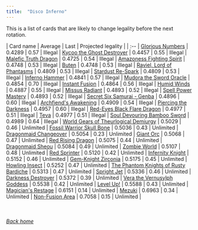 ```yaml
---
title:  "Disco Inferno"
---
```


This is a list of cards that are likely to change legality before the next rotation.

| Card name | Average | Last | Projected legality |
| :-- |
[Glorious Numbers](https://db.ygoprodeck.com/card/?search=Glorious%20Numbers) | 0.4289 | 0.57 | Illegal |
[Kycoo the Ghost Destroyer](https://db.ygoprodeck.com/card/?search=Kycoo%20the%20Ghost%20Destroyer) | 0.4457 | 0.55 | Illegal |
[Malefic Truth Dragon](https://db.ygoprodeck.com/card/?search=Malefic%20Truth%20Dragon) | 0.4725 | 0.54 | Illegal |
[Amazoness Fighting Spirit](https://db.ygoprodeck.com/card/?search=Amazoness%20Fighting%20Spirit) | 0.4748 | 0.53 | Illegal |
[Buten](https://db.ygoprodeck.com/card/?search=Buten) | 0.4748 | 0.53 | Illegal |
[Raviel, Lord of Phantasms](https://db.ygoprodeck.com/card/?search=Raviel,%20Lord%20of%20Phantasms) | 0.4809 | 0.53 | Illegal |
[Stardust Re-Spark](https://db.ygoprodeck.com/card/?search=Stardust%20Re-Spark) | 0.4809 | 0.53 | Illegal |
[Inferno Hammer](https://db.ygoprodeck.com/card/?search=Inferno%20Hammer) | 0.4841 | 0.57 | Illegal |
[Mudora the Sword Oracle](https://db.ygoprodeck.com/card/?search=Mudora%20the%20Sword%20Oracle) | 0.4854 | 0.70 | Illegal |
[Instant Fusion](https://db.ygoprodeck.com/card/?search=Instant%20Fusion) | 0.4864 | 0.56 | Illegal |
[Humid Winds](https://db.ygoprodeck.com/card/?search=Humid%20Winds) | 0.4887 | 0.55 | Illegal |
[Missus Radiant](https://db.ygoprodeck.com/card/?search=Missus%20Radiant) | 0.4893 | 0.52 | Illegal |
[Spell Power Mastery](https://db.ygoprodeck.com/card/?search=Spell%20Power%20Mastery) | 0.4893 | 0.52 | Illegal |
[Secret Six Samurai - Genba](https://db.ygoprodeck.com/card/?search=Secret%20Six%20Samurai%20-%20Genba) | 0.4896 | 0.60 | Illegal |
[Archfiend's Awakening](https://db.ygoprodeck.com/card/?search=Archfiend's%20Awakening) | 0.4909 | 0.54 | Illegal |
[Piercing the Darkness](https://db.ygoprodeck.com/card/?search=Piercing%20the%20Darkness) | 0.4957 | 0.60 | Illegal |
[Red-Eyes Black Flare Dragon](https://db.ygoprodeck.com/card/?search=Red-Eyes%20Black%20Flare%20Dragon) | 0.4977 | 0.51 | Illegal |
[Teva](https://db.ygoprodeck.com/card/?search=Teva) | 0.4977 | 0.51 | Illegal |
[Soul Devouring Bamboo Sword](https://db.ygoprodeck.com/card/?search=Soul%20Devouring%20Bamboo%20Sword) | 0.4989 | 0.64 | Illegal |
[World Gears of Theurlogical Demiurgy](https://db.ygoprodeck.com/card/?search=World%20Gears%20of%20Theurlogical%20Demiurgy) | 0.5029 | 0.46 | Unlimited |
[Fossil Warrior Skull Bone](https://db.ygoprodeck.com/card/?search=Fossil%20Warrior%20Skull%20Bone) | 0.5036 | 0.43 | Unlimited |
[Dragonmaid Changeover](https://db.ygoprodeck.com/card/?search=Dragonmaid%20Changeover) | 0.5054 | 0.23 | Unlimited |
[Giant Orc](https://db.ygoprodeck.com/card/?search=Giant%20Orc) | 0.5068 | 0.47 | Unlimited |
[Red Rising Dragon](https://db.ygoprodeck.com/card/?search=Red%20Rising%20Dragon) | 0.5075 | 0.44 | Unlimited |
[Dragonmaid Sheou](https://db.ygoprodeck.com/card/?search=Dragonmaid%20Sheou) | 0.5084 | 0.49 | Unlimited |
[Zombie World](https://db.ygoprodeck.com/card/?search=Zombie%20World) | 0.5107 | 0.48 | Unlimited |
[Red Sprinter](https://db.ygoprodeck.com/card/?search=Red%20Sprinter) | 0.5120 | 0.42 | Unlimited |
[Infernity Knight](https://db.ygoprodeck.com/card/?search=Infernity%20Knight) | 0.5152 | 0.46 | Unlimited |
[Gem-Knight Zirconia](https://db.ygoprodeck.com/card/?search=Gem-Knight%20Zirconia) | 0.5175 | 0.45 | Unlimited |
[Howling Insect](https://db.ygoprodeck.com/card/?search=Howling%20Insect) | 0.5252 | 0.47 | Unlimited |
[The Phantom Knights of Rusty Bardiche](https://db.ygoprodeck.com/card/?search=The%20Phantom%20Knights%20of%20Rusty%20Bardiche) | 0.5313 | 0.47 | Unlimited |
[Spright Jet](https://db.ygoprodeck.com/card/?search=Spright%20Jet) | 0.5336 | 0.46 | Unlimited |
[Darkness Destroyer](https://db.ygoprodeck.com/card/?search=Darkness%20Destroyer) | 0.5372 | 0.39 | Unlimited |
[Vera the Vernusylph Goddess](https://db.ygoprodeck.com/card/?search=Vera%20the%20Vernusylph%20Goddess) | 0.5538 | 0.42 | Unlimited |
[Level Up!](https://db.ygoprodeck.com/card/?search=Level%20Up!) | 0.5588 | 0.43 | Unlimited |
[Magician's Restage](https://db.ygoprodeck.com/card/?search=Magician's%20Restage) | 0.6151 | 0.14 | Unlimited |
[Mezuki](https://db.ygoprodeck.com/card/?search=Mezuki) | 0.6963 | 0.34 | Unlimited |
[Non-Fusion Area](https://db.ygoprodeck.com/card/?search=Non-Fusion%20Area) | 0.7058 | 0.15 | Unlimited |

<br>

###### [Back home](index)